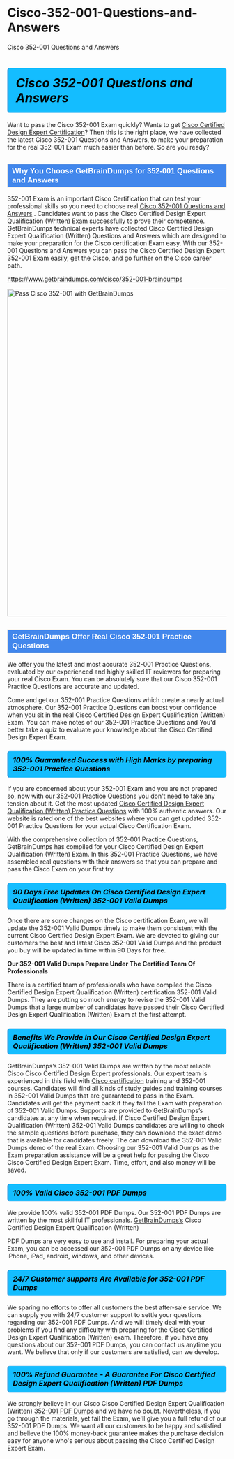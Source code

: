# Cisco-352-001-Questions-and-Answers
Cisco 352-001 Questions and Answers
            <h1>                <strong><span style="display: block; color: #000000; background: #14BDFF; border: 0.5px solid #AED6F1; border-left: 3px solid #3498DB; padding: .6em; border-radius: 6px;">                     <em>Cisco 352-001 <span class="exam_variation">Questions and Answers</span> </em>                </span></strong>            </h1>                        <p>Want to pass the Cisco 352-001 Exam quickly? Wants to get <a href="https://www.getbraindumps.com/cisco/ccde-braindumps.html">Cisco Certified Design Expert Certification</a>?  Then this is the right place, we have collected the             latest Cisco 352-001 <span class="exam_variation">Questions and Answers</span>, to make your preparation for the real 352-001 Exam much easier than before. So are you ready?</p>                        <h2 style="background: #4287ec; border: 1px solid #cccccc; padding: 5px 10px;">                <span style="color: #ffffff;">                    <span style="font-size: 11pt;">                        <span style="line-height: normal;">                            <span style="font-family: Calibri,sans-serif;">                                <strong>                                    <span style="font-size: 13.0pt;">Why You Choose GetBrainDumps for 352-001 <span class="exam_variation">Questions and Answers</span></span>                                </strong>                            </span>                        </span>                    </span>                </span>            </h2>                        <p>352-001 Exam is an important Cisco Certification that can test your professional skills so you need to choose real <a href="https://www.getbraindumps.com/cisco/352-001-braindumps">Cisco 352-001 <span class="exam_variation">Questions and Answers</span></a> .             Candidates want to pass the Cisco Certified Design Expert Qualification (Written) Exam successfully to prove their competence. GetBrainDumps technical experts             have collected Cisco Certified Design Expert Qualification (Written) <span class="exam_variation">Questions and Answers</span> which are designed to make your preparation for the Cisco certification Exam easy. With our             352-001 <span class="exam_variation">Questions and Answers</span> you can pass the Cisco Certified Design Expert 352-001 Exam easily, get the Cisco, and go further on the Cisco career path.</p>                        <p><a href="https://www.getbraindumps.com/cisco/352-001-braindumps">https://www.getbraindumps.com/cisco/352-001-braindumps</a></p>                        <p><a href="https://www.getbraindumps.com/"><img src="https://www.getbraindumps.com/images/get-updated-exam-questions-with-discount-getbraindumps.jpg" class="postImage" alt="Pass Cisco 352-001 with GetBrainDumps" width="750"></a></p>                            <h2 style="background: #4287ec; border: 1px solid #cccccc; padding: 5px 10px;">                <span style="color: #ffffff;">                    <span style="font-size: 11pt;">                        <span style="line-height: normal;">                            <span style="font-family: Calibri,sans-serif;">                                <strong>                                    <span style="font-size: 13.0pt;">GetBrainDumps Offer Real Cisco 352-001 <span class="exam_variation2">Practice Questions</span></span>                                </strong>                            </span>                        </span>                    </span>                </span>            </h2>                        <p>We offer you the latest and most accurate 352-001 <span class="exam_variation2">Practice Questions</span>, evaluated by our experienced and highly skilled IT reviewers for preparing your             real Cisco Exam. You can be absolutely sure that our Cisco 352-001 <span class="exam_variation2">Practice Questions</span> are accurate and updated.</p>                        <p>Come and get our 352-001 <span class="exam_variation2">Practice Questions</span> which create a nearly actual atmosphere. Our 352-001 <span class="exam_variation2">Practice Questions</span> can boost your confidence when you sit             in the real Cisco Certified Design Expert Qualification (Written) Exam. You can make notes of our 352-001 <span class="exam_variation2">Practice Questions</span> and You'd better take a quiz to evaluate             your knowledge about the Cisco Certified Design Expert Exam.</p>                        <h3>                <strong>                    <span style="display: block; color: #000000; background: #14BDFF; border: 0.5px solid #AED6F1; border-left: 3px solid #3498DB; padding: .6em; border-radius: 6px;">                        <em>100% Guaranteed Success with High Marks by preparing 352-001 <span class="exam_variation2">Practice Questions</span></em>                    </span>                </strong>            </h3>                        <p>If you are concerned about your 352-001 Exam and you are not prepared so, now with our 352-001 <span class="exam_variation2">Practice Questions</span> you don't need to take any tension about it.            Get the most updated <a href="https://www.getbraindumps.com/cisco/352-001-braindumps">Cisco Certified Design Expert Qualification (Written) <span class="exam_variation2">Practice Questions</span></a> with 100% authentic answers. Our website is rated one of the best websites where you can             get updated 352-001 <span class="exam_variation2">Practice Questions</span> for your actual Cisco Certification Exam.</p>                        <p>With the comprehensive collection of 352-001 <span class="exam_variation2">Practice Questions</span>, GetBrainDumps has compiled for your Cisco Certified Design Expert Qualification (Written) Exam. In this 352-001 <span class="exam_variation2">Practice Questions</span>,             we have assembled real questions with their answers so that you can prepare and pass the Cisco Exam on your first try.</p>                        <h3>                <strong>                    <span style="display: block; color: #000000; background: #14BDFF; border: 0.5px solid #AED6F1; border-left: 3px solid #3498DB; padding: .6em; border-radius: 6px;">                        <em>90 Days Free Updates On Cisco Certified Design Expert Qualification (Written) 352-001 <span class="exam_variation3">Valid Dumps</span></em>                    </span>                </strong>            </h3>                        <p>Once there are some changes on the Cisco certification Exam, we will update the 352-001 <span class="exam_variation3">Valid Dumps</span> timely to make them consistent with the current             Cisco Certified Design Expert Exam. We are devoted to giving our customers the best and latest Cisco 352-001 <span class="exam_variation3">Valid Dumps</span> and the product you buy             will be updated in time within 90 Days for free.</p>                        <p><strong>Our 352-001 <span class="exam_variation3">Valid Dumps</span> Prepare Under The Certified Team Of Professionals</strong></p>                        <p>There is a certified team of professionals who have compiled the Cisco Certified Design Expert Qualification (Written) certification             352-001 <span class="exam_variation3">Valid Dumps</span>. They are putting so much energy to revise the 352-001 <span class="exam_variation3">Valid Dumps</span> that a large number of candidates have passed             their Cisco Certified Design Expert Qualification (Written) Exam  at the first attempt.</p>                        <h3>                <strong>                    <span style="display: block; color: #000000; background: #14BDFF; border: 0.5px solid #AED6F1; border-left: 3px solid #3498DB; padding: .6em; border-radius: 6px;">                        <em>Benefits We Provide In Our Cisco Certified Design Expert Qualification (Written) 352-001 <span class="exam_variation3">Valid Dumps</span></em>                    </span>                </strong>            </h3>                        <p>GetBrainDumps’s 352-001 <span class="exam_variation3">Valid Dumps</span> are written by the most reliable Cisco Cisco Certified Design Expert professionals. Our expert team is experienced in             this field with <a href="https://www.getbraindumps.com/cisco-braindumps.html">Cisco certification</a> training and 352-001 courses. Candidates will find all kinds of study guides and training courses in             352-001 <span class="exam_variation3">Valid Dumps</span> that are guaranteed to pass in the Exam. Candidates will get the payment back if they fail the Exam with preparation of             352-001 <span class="exam_variation3">Valid Dumps</span>. Supports are provided to GetBrainDumps’s candidates at any time when required. If Cisco Certified Design Expert Qualification (Written)             352-001 <span class="exam_variation3">Valid Dumps</span> candidates are willing to check the sample questions before purchase, they can download the exact demo that is available             for candidates freely. The can download the 352-001 <span class="exam_variation3">Valid Dumps</span> demo of the real Exam. Choosing our 352-001 <span class="exam_variation3">Valid Dumps</span> as the Exam preparation             assistance will be a great help for passing the Cisco Cisco Certified Design Expert Exam. Time, effort, and also money will be saved.</p>                        <h3>                <strong>                    <span style="display: block; color: #000000; background: #14BDFF; border: 0.5px solid #AED6F1; border-left: 3px solid #3498DB; padding: .6em; border-radius: 6px;">                        <em>100% Valid Cisco 352-001 <span class="exam_variation4">PDF Dumps</span></em>                    </span>                </strong>            </h3>                        <p>We provide 100% valid 352-001 <span class="exam_variation4">PDF Dumps</span>. Our 352-001 <span class="exam_variation4">PDF Dumps</span> are written by the most skillful IT professionals. <a href="https://www.getbraindumps.com/">GetBrainDumps’s</a> Cisco Certified Design Expert Qualification (Written)</p>            <p> <span class="exam_variation4">PDF Dumps</span> are very easy to use and install. For preparing your actual Exam, you can be accessed our 352-001 <span class="exam_variation4">PDF Dumps</span> on any device like iPhone, iPad, android, windows, and other devices.</p>                        <h3>                <strong>                    <span style="display: block; color: #000000; background: #14BDFF; border: 0.5px solid #AED6F1; border-left: 3px solid #3498DB; padding: .6em; border-radius: 6px;">                        <em>24/7 Customer supports Are Available for 352-001 <span class="exam_variation4">PDF Dumps</span></em>                    </span>                </strong>            </h3>                        <p>We sparing no efforts to offer all customers the best after-sale service. We can supply you with 24/7 customer support to settle your             questions regarding our 352-001 <span class="exam_variation4">PDF Dumps</span>. And we will timely deal with your problems if you find any difficulty with preparing for the             Cisco Certified Design Expert Qualification (Written) exam. Therefore, if you have any questions about our 352-001 <span class="exam_variation4">PDF Dumps</span>, you can contact us             anytime you want. We believe that only if our customers are satisfied, can we develop.</p>                        <h3>                <strong>                    <span style="display: block; color: #000000; background: #14BDFF; border: 0.5px solid #AED6F1; border-left: 3px solid #3498DB; padding: .6em; border-radius: 6px;">                        <em>100% Refund Guarantee - A Guarantee For Cisco Certified Design Expert Qualification (Written) <span class="exam_variation4">PDF Dumps</span></em>                    </span>                </strong>            </h3>                        <p>We strongly believe in our Cisco Cisco Certified Design Expert Qualification (Written) <a href="https://www.getbraindumps.com/cisco/352-001-braindumps">352-001 <span class="exam_variation4">PDF Dumps</span></a> and we have no doubt. Nevertheless, if you go through             the materials, yet fail the Exam, we'll give you a full refund of our 352-001 <span class="exam_variation4">PDF Dumps</span>. We want all our customers to be happy and satisfied and             believe the 100% money-back guarantee makes the purchase decision easy for anyone who's serious about passing the Cisco Certified Design Expert Exam.</p>                    
